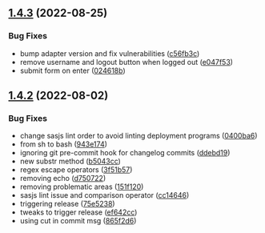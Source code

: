 ## [1.4.3](https://github.com/sasjs/react-seed-app/compare/v1.4.2...v1.4.3) (2022-08-25)


### Bug Fixes

* bump adapter version and fix vulnerabilities ([c56fb3c](https://github.com/sasjs/react-seed-app/commit/c56fb3c52a80caa7afe0bfbd88302c1cd4ad5a27))
* remove username and logout button when logged out ([e047f53](https://github.com/sasjs/react-seed-app/commit/e047f5361db8e11bda78bd0efd577b364e7b6277))
* submit form on enter ([024618b](https://github.com/sasjs/react-seed-app/commit/024618be3121be0a5154011d0847a52c33337270))

## [1.4.2](https://github.com/sasjs/react-seed-app/compare/v1.4.1...v1.4.2) (2022-08-02)


### Bug Fixes

* change sasjs lint order to avoid linting deployment programs ([0400ba6](https://github.com/sasjs/react-seed-app/commit/0400ba6b9d8d668154feae57c77e55ca35802b8f))
* from sh to bash ([943e174](https://github.com/sasjs/react-seed-app/commit/943e1740a9f94d7609e7f9feef62ee353d9ece95))
* ignoring git pre-commit hook for changelog commits ([ddebd19](https://github.com/sasjs/react-seed-app/commit/ddebd19a1e0404e1349fb5bf55fec307ae065a7d))
* new substr method ([b5043cc](https://github.com/sasjs/react-seed-app/commit/b5043cc25857774bc11cd945b7214d5fd8a49cdb))
* regex escape operators ([3f51b57](https://github.com/sasjs/react-seed-app/commit/3f51b5748b0f9bfa5a730ce40e0aadca4edfca22))
* removing echo ([d750722](https://github.com/sasjs/react-seed-app/commit/d7507228babae87675a37299038b70a60ab0b1c8))
* removing problematic areas ([151f120](https://github.com/sasjs/react-seed-app/commit/151f12055cb7152b1771b3f4c1de076a23e16c53))
* sasjs lint issue and comparison operator ([cc14646](https://github.com/sasjs/react-seed-app/commit/cc1464642b0ace7452a3e112e5addad44f14f195))
* triggering release ([75e5238](https://github.com/sasjs/react-seed-app/commit/75e52382fce7c970405242bb049df5fe9c442d14))
* tweaks to trigger release ([ef642cc](https://github.com/sasjs/react-seed-app/commit/ef642cc307d5043437c3c4cba78bc908841a5632))
* using cut in commit msg ([865f2d6](https://github.com/sasjs/react-seed-app/commit/865f2d67ca82a5af0542a92e9905fa1c15fad766))

